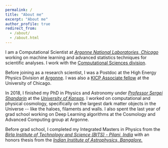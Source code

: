 ```yaml
---
permalink: /
title: "About me"
excerpt: "About me"
author_profile: true
redirect_from: 
  - /about/
  - /about.html
---
```


I am a Computational Scientist at [*Argonne National Laboratories, Chicago*](https://www.anl.gov/profile/nesar-soorve-ramachandra-0) working on machine learning and advanced statistics techniques for scientific analyses. I work with the [Computational Sciences division](https://www.anl.gov/cps). 

Before joining as a research scientist, I was a Postdoc at the High Energy Physics Division at [Argonne](https://www.anl.gov/hep/group/cosmology-astrophysics). I was also a [KICP Associate fellow](https://kavlicosmo.uchicago.edu/) at the University of Chicago. 

In 2018, I finished my PhD in Physics and Astronomy under [*Professor Sergei Shandarin*](http://people.ku.edu/~sergei/) at the [*University of Kansas*](http://physics.ku.edu/). I worked on computational and physical cosmology, specifically on the largest dark matter objects in the Universe -- like the haloes, filaments and walls. I also spent the last year of grad school working on Deep Learning algorithms at the Cosmology and Advanced Computing group at Argonne.

Before grad school, I completed my Integrated Masters in Physics from the [*Birla Institute of Technology and Science (BITS) - Pilani, India*](http://www.bits-pilani.ac.in/goa/physics/DepartmentofPhysics) with an honors thesis from the [*Indian Institute of Astrophysics, Bangalore.*](https://www.iiap.res.in/)
